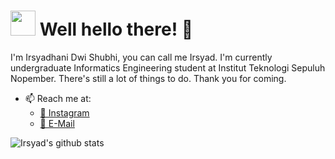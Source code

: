 # <img src="https://i.ibb.co/yPQYwCt/vektor-icon.png" width="40x" height="40px"> Well hello there! 👋

I'm Irsyadhani Dwi Shubhi, you can call me Irsyad. I'm currently undergraduate Informatics Engineering student at Institut Teknologi Sepuluh Nopember. There's still a lot of things to do. Thank you for coming.

- 📫 Reach me at:
  - [📸 Instagram](https://instagram.com/irsyadhani_17)
  - [📧 E-Mail](https://irsyadhanishubhi@gmail.com)
  
![Irsyad's github stats](https://github-readme-stats.vercel.app/api?username=irsyadhani22&show_icons=true&hide_border=true)
